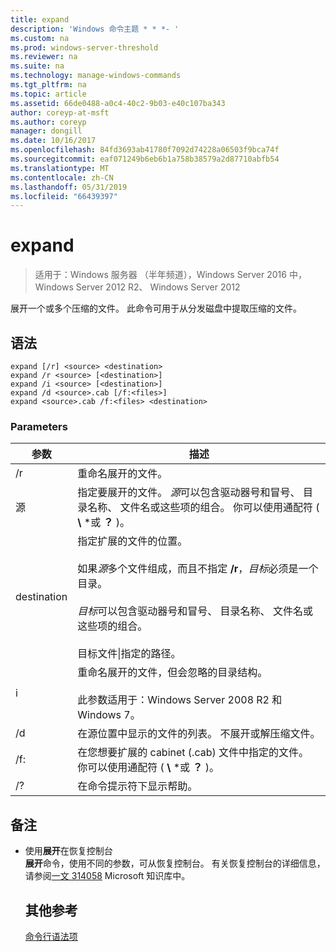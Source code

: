 ```yaml
---
title: expand
description: 'Windows 命令主题 * * *- '
ms.custom: na
ms.prod: windows-server-threshold
ms.reviewer: na
ms.suite: na
ms.technology: manage-windows-commands
ms.tgt_pltfrm: na
ms.topic: article
ms.assetid: 66de0488-a0c4-40c2-9b03-e40c107ba343
author: coreyp-at-msft
ms.author: coreyp
manager: dongill
ms.date: 10/16/2017
ms.openlocfilehash: 84fd3693ab41780f7092d74228a06503f9bca74f
ms.sourcegitcommit: eaf071249b6eb6b1a758b38579a2d87710abfb54
ms.translationtype: MT
ms.contentlocale: zh-CN
ms.lasthandoff: 05/31/2019
ms.locfileid: "66439397"
---
```

# <a name="expand"></a>expand

>适用于：Windows 服务器 （半年频道），Windows Server 2016 中，Windows Server 2012 R2、 Windows Server 2012

展开一个或多个压缩的文件。 此命令可用于从分发磁盘中提取压缩的文件。  
## <a name="syntax"></a>语法  
```  
expand [/r] <source> <destination>  
expand /r <source> [<destination>]  
expand /i <source> [<destination>]  
expand /d <source>.cab [/f:<files>]  
expand <source>.cab /f:<files> <destination>  
```  
### <a name="parameters"></a>Parameters  

|  参数  |                                                                                                                                                                   描述                                                                                                                                                                    |
|-------------|--------------------------------------------------------------------------------------------------------------------------------------------------------------------------------------------------------------------------------------------------------------------------------------------------------------------------------------------------|
|     /r      |                                                                                                                                                             重命名展开的文件。                                                                                                                                                              |
|   源    |                                                                              指定要展开的文件。 *源*可以包含驱动器号和冒号、 目录名称、 文件名或这些项的组合。 你可以使用通配符 ( **\\** \*或 **？** )。                                                                               |
| destination | 指定扩展的文件的位置。<br /><br />如果*源*多个文件组成，而且不指定 **/r**，*目标*必须是一个目录。<br /><br />*目标*可以包含驱动器号和冒号、 目录名称、 文件名或这些项的组合。<br /><br />目标文件&#124;指定的路径。 |
|     i      |                                                                                                   重命名展开的文件，但会忽略的目录结构。<br /><br />此参数适用于：Windows Server 2008 R2 和 Windows 7。                                                                                                    |
|     /d      |                                                                                                                              在源位置中显示的文件的列表。 不展开或解压缩文件。                                                                                                                              |
|     /f:     |                                                                                                                 在您想要扩展的 cabinet (.cab) 文件中指定的文件。 你可以使用通配符 ( **\\** \*或 **？** )。                                                                                                                 |
|     /?      |                                                                                                                                                       在命令提示符下显示帮助。                                                                                                                                                       |

## <a name="remarks"></a>备注  
- 使用**展开**在恢复控制台  
  **展开**命令，使用不同的参数，可从恢复控制台。 有关恢复控制台的详细信息，请参阅[一文 314058](https://support.microsoft.com/kb/314058) Microsoft 知识库中。  
  ## <a name="additional-references"></a>其他参考  
  [命令行语法项](command-line-syntax-key.md)  

